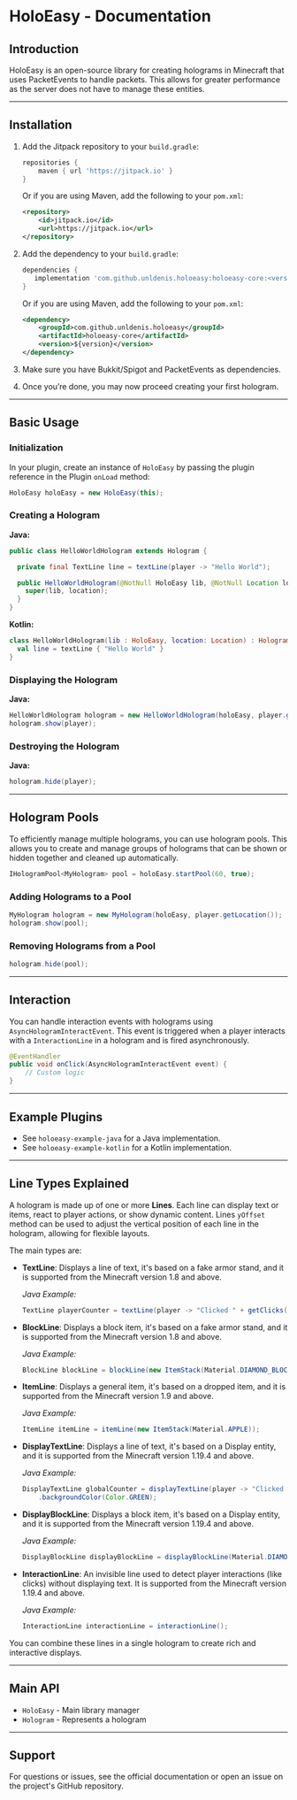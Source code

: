 # HoloEasy - Documentation

## Introduction

HoloEasy is an open-source library for creating holograms in Minecraft that uses PacketEvents to handle packets. This allows for greater performance as the server does not have to manage these entities.

---

## Installation

1. Add the Jitpack repository to your `build.gradle`:
   ```groovy
   repositories {
       maven { url 'https://jitpack.io' }
   }
   ```
   
    Or if you are using Maven, add the following to your `pom.xml`:
    ```xml
    <repository>
        <id>jitpack.io</id>
        <url>https://jitpack.io</url>
    </repository>
    ```
   
2. Add the dependency to your `build.gradle`:
   ```groovy
   dependencies {
      implementation 'com.github.unldenis.holoeasy:holoeasy-core:<version>'
   }
   ```
   
    Or if you are using Maven, add the following to your `pom.xml`:
    ```xml
    <dependency>
        <groupId>com.github.unldenis.holoeasy</groupId>
        <artifactId>holoeasy-core</artifactId>
        <version>${version}</version>
    </dependency>
    ```
   
3. Make sure you have Bukkit/Spigot and PacketEvents as dependencies.

4. Once you’re done, you may now proceed creating your first hologram.


---

## Basic Usage

### Initialization

In your plugin, create an instance of `HoloEasy` by passing the plugin reference in the Plugin `onLoad` method:

```java
HoloEasy holoEasy = new HoloEasy(this);
```

### Creating a Hologram

**Java:**
```java
public class HelloWorldHologram extends Hologram {

  private final TextLine line = textLine(player -> "Hello World");

  public HelloWorldHologram(@NotNull HoloEasy lib, @NotNull Location location) {
    super(lib, location);
  }
}
```

**Kotlin:**
```kotlin
class HelloWorldHologram(lib : HoloEasy, location: Location) : Hologram(lib, location) {
  val line = textLine { "Hello World" }
}
```

### Displaying the Hologram

**Java:**
```java
HelloWorldHologram hologram = new HelloWorldHologram(holoEasy, player.getLocation());
hologram.show(player);
```

### Destroying the Hologram

**Java:**
```java
hologram.hide(player);
```

---

## Hologram Pools

To efficiently manage multiple holograms, you can use hologram pools. 
This allows you to create and manage groups of holograms that can be shown or hidden together and cleaned up automatically.

```java
IHologramPool<MyHologram> pool = holoEasy.startPool(60, true);
```

### Adding Holograms to a Pool

```java
MyHologram hologram = new MyHologram(holoEasy, player.getLocation());
hologram.show(pool);
```

### Removing Holograms from a Pool

```java
hologram.hide(pool);
```

---

## Interaction

You can handle interaction events with holograms using `AsyncHologramInteractEvent`.
This event is triggered when a player interacts with a `InteractionLine` in a hologram and is fired asynchronously.

```java
@EventHandler
public void onClick(AsyncHologramInteractEvent event) {
    // Custom logic
}
```

---

## Example Plugins

- See `holoeasy-example-java` for a Java implementation.
- See `holoeasy-example-kotlin` for a Kotlin implementation.

---

## Line Types Explained

A hologram is made up of one or more **Lines**. Each line can display text or items, react to player actions, or show dynamic content.
Lines `yOffset` method can be used to adjust the vertical position of each line in the hologram, allowing for flexible layouts.

The main types are:

- **TextLine**: Displays a line of text, it's based on a fake armor stand, and it is supported from the Minecraft version 1.8 and above.
  
  *Java Example:*
  ```java
  TextLine playerCounter = textLine(player -> "Clicked " + getClicks(player) + " times by " + player.getName());
  ```

- **BlockLine**: Displays a block item, it's based on a fake armor stand, and it is supported from the Minecraft version 1.8 and above. 
  
  *Java Example:*
  ```java
  BlockLine blockLine = blockLine(new ItemStack(Material.DIAMOND_BLOCK));
  ```

- **ItemLine**: Displays a general item, it's based on a dropped item, and it is supported from the Minecraft version 1.9 and above.
  
  *Java Example:*
  ```java
  ItemLine itemLine = itemLine(new ItemStack(Material.APPLE));
  ```

- **DisplayTextLine**: Displays a line of text, it's based on a Display entity, and it is supported from the Minecraft version 1.19.4 and above. 

  *Java Example:*
  ```java
  DisplayTextLine globalCounter = displayTextLine(player -> "Clicked " + (++clickCount) + " times")
      .backgroundColor(Color.GREEN);
  ```

- **DisplayBlockLine**: Displays a block item, it's based on a Display entity, and it is supported from the Minecraft version 1.19.4 and above.
  
  *Java Example:*
  ```java
  DisplayBlockLine displayBlockLine = displayBlockLine(Material.DIAMOND_BLOCK);
  ```

- **InteractionLine**: An invisible line used to detect player interactions (like clicks) without displaying text. It is supported from the Minecraft version 1.19.4 and above.   
  
  *Java Example:*
  ```java
  InteractionLine interactionLine = interactionLine();
  ```

You can combine these lines in a single hologram to create rich and interactive displays.

---

## Main API

- `HoloEasy` - Main library manager
- `Hologram` - Represents a hologram

---

## Support

For questions or issues, see the official documentation or open an issue on the project's GitHub repository.